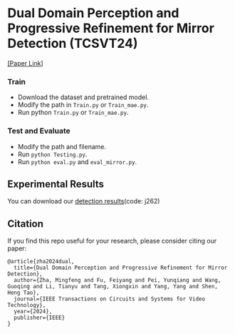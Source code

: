 # Dual Domain Perception and Progressive Refinement for Mirror Detection (TCSVT24)
[[Paper Link]](https://ieeexplore.ieee.org/abstract/document/10595128/)

### Train
- Download the dataset and pretrained model.
- Modify the path in `Train.py` or `Train_mae.py`.
- Run python `Train.py` or `Train_mae.py`.

### Test and Evaluate
- Modify the path and filename.
- Run `python Testing.py`.
- Run `python eval.py` and `eval_mirror.py`.

## Experimental Results
You can download our [detection results](https://pan.baidu.com/s/1hkWa8uFYJ_JqStEQsy4oSw)(code: j262)

## Citation
If you find this repo useful for your research, please consider citing our paper:

```
@article{zha2024dual,
  title={Dual Domain Perception and Progressive Refinement for Mirror Detection},
  author={Zha, Mingfeng and Fu, Feiyang and Pei, Yunqiang and Wang, Guoqing and Li, Tianyu and Tang, Xiongxin and Yang, Yang and Shen, Heng Tao},
  journal={IEEE Transactions on Circuits and Systems for Video Technology},
  year={2024},
  publisher={IEEE}
}
```
